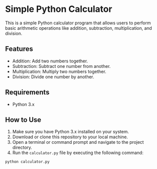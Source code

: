# Simple Python Calculator

This is a simple Python calculator program that allows users to perform basic arithmetic operations like addition, subtraction, multiplication, and division.

## Features

- Addition: Add two numbers together.
- Subtraction: Subtract one number from another.
- Multiplication: Multiply two numbers together.
- Division: Divide one number by another.

## Requirements

- Python 3.x

## How to Use

1. Make sure you have Python 3.x installed on your system.
2. Download or clone this repository to your local machine.
3. Open a terminal or command prompt and navigate to the project directory.
4. Run the `calculator.py` file by executing the following command:

```bash
python calculator.py
